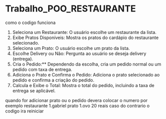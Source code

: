 # Trabalho_POO_RESTAURANTE 
como o codigo funciona
1. Seleciona um Restaurante: O usuário escolhe um restaurante da lista.
2. Exibe Pratos Disponíveis: Mostra os pratos do cardápio do restaurante selecionado.
3. Seleciona um Prato: O usuário escolhe um prato da lista.
4. Escolhe Delivery ou Não: Pergunta ao usuário se deseja delivery (entrega).
5. Cria o Pedido:** Dependendo da escolha, cria um pedido normal ou um pedido com taxa de entrega.
6. Adiciona o Prato e Confirma o Pedido: Adiciona o prato selecionado ao pedido e confirma a criação do pedido.
7. Calcula e Exibe o Total: Mostra o total do pedido, incluindo a taxa de entrega se aplicável.

quando for adicionar prato ou o pedido devera colocar o numero por exemplo restaurante 1.gabriel prato 1.ovo 20 reais caso do contrario o codigo ira reiniciar 
